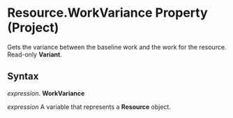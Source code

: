 
# Resource.WorkVariance Property (Project)

Gets the variance between the baseline work and the work for the resource. Read-only  **Variant**.


## Syntax

 _expression_. **WorkVariance**

 _expression_ A variable that represents a **Resource** object.

